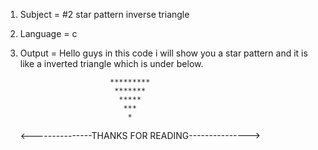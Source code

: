 1. Subject = #2 star pattern inverse triangle

2. Language = c

3. Output = Hello guys in this code i will show you a star pattern and it is like a inverted triangle which is under below.

                           *********
                            *******
                             *****
                              ***
                               *
                                         
   <---------------THANKS FOR READING--------------->
